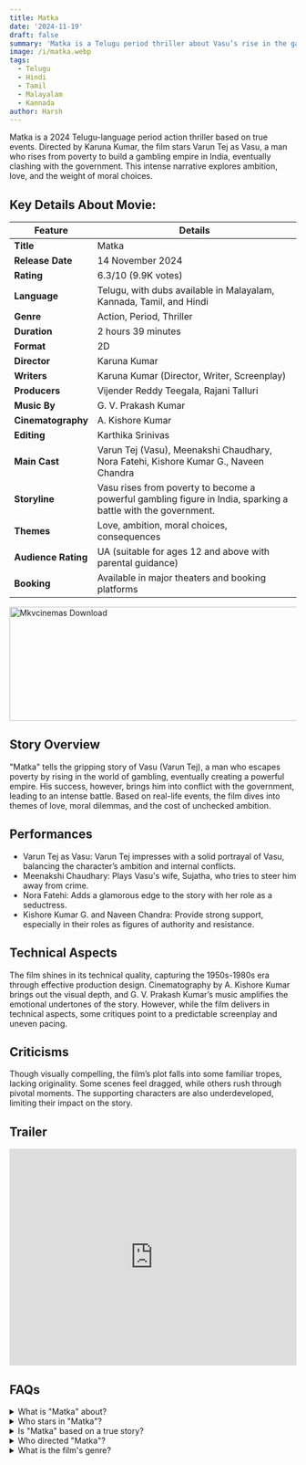 ```yaml
---
title: Matka
date: '2024-11-19'
draft: false
summary: 'Matka is a Telugu period thriller about Vasu’s rise in the gambling world, facing love, ambition, and moral dilemmas. Directed by Karuna Kumar.'
image: /i/matka.webp
tags:
  - Telugu
  - Hindi
  - Tamil
  - Malayalam
  - Kannada
author: Harsh
---
```


Matka is a 2024 Telugu-language period action thriller based on true events. Directed by Karuna Kumar, the film stars Varun Tej as Vasu, a man who rises from poverty to build a gambling empire in India, eventually clashing with the government. This intense narrative explores ambition, love, and the weight of moral choices.

## Key Details About Movie:

| **Feature**         | **Details**                                                                                                   |
| ------------------- | ------------------------------------------------------------------------------------------------------------- |
| **Title**           | Matka                                                                                                         |
| **Release Date**    | 14 November 2024                                                                                              |
| **Rating**          | 6.3/10 (9.9K votes)                                                                                           |
| **Language**        | Telugu, with dubs available in Malayalam, Kannada, Tamil, and Hindi                                           |
| **Genre**           | Action, Period, Thriller                                                                                      |
| **Duration**        | 2 hours 39 minutes                                                                                            |
| **Format**          | 2D                                                                                                            |
| **Director**        | Karuna Kumar                                                                                                  |
| **Writers**         | Karuna Kumar (Director, Writer, Screenplay)                                                                   |
| **Producers**       | Vijender Reddy Teegala, Rajani Talluri                                                                        |
| **Music By**        | G. V. Prakash Kumar                                                                                           |
| **Cinematography**  | A. Kishore Kumar                                                                                              |
| **Editing**         | Karthika Srinivas                                                                                             |
| **Main Cast**       | Varun Tej (Vasu), Meenakshi Chaudhary, Nora Fatehi, Kishore Kumar G., Naveen Chandra                          |
| **Storyline**       | Vasu rises from poverty to become a powerful gambling figure in India, sparking a battle with the government. |
| **Themes**          | Love, ambition, moral choices, consequences                                                                   |
| **Audience Rating** | UA (suitable for ages 12 and above with parental guidance)                                                    |
| **Booking**         | Available in major theaters and booking platforms                                                             |

<a href="https://www.profitablecpmrate.com/zht8552qct?key=dd3a0d3c76c4f58956dd24d2605f1413">
  <img src="/mkvcinemas-btn.webp" alt="Mkvcinemas Download" width="600" height="200" loading="lazy">
</a>

## Story Overview

"Matka" tells the gripping story of Vasu (Varun Tej), a man who escapes poverty by rising in the world of gambling, eventually creating a powerful empire. His success, however, brings him into conflict with the government, leading to an intense battle. Based on real-life events, the film dives into themes of love, moral dilemmas, and the cost of unchecked ambition.

## Performances

- Varun Tej as Vasu: Varun Tej impresses with a solid portrayal of Vasu, balancing the character’s ambition and internal conflicts.
- Meenakshi Chaudhary: Plays Vasu's wife, Sujatha, who tries to steer him away from crime.
- Nora Fatehi: Adds a glamorous edge to the story with her role as a seductress.
- Kishore Kumar G. and Naveen Chandra: Provide strong support, especially in their roles as figures of authority and resistance.

## Technical Aspects

The film shines in its technical quality, capturing the 1950s-1980s era through effective production design. Cinematography by A. Kishore Kumar brings out the visual depth, and G. V. Prakash Kumar’s music amplifies the emotional undertones of the story. However, while the film delivers in technical aspects, some critiques point to a predictable screenplay and uneven pacing.

## Criticisms

Though visually compelling, the film’s plot falls into some familiar tropes, lacking originality. Some scenes feel dragged, while others rush through pivotal moments. The supporting characters are also underdeveloped, limiting their impact on the story.

## Trailer

<iframe width="100%" height="380" src="https://www.youtube.com/embed/RKZJtoFoaQg?si=FKtnAhHnfUo" title={title} frameborder="0" allow="accelerometer; autoplay; clipboard-write; encrypted-media; gyroscope; picture-in-picture; web-share" referrerpolicy="strict-origin-when-cross-origin" allowfullscreen loading="lazy"></iframe>

## FAQs

<details>
  <summary>What is "Matka" about?</summary>
  <p>"Matka" follows Vasu, a man who builds a gambling empire and ultimately clashes with the government.</p>
</details>

<details>
  <summary>Who stars in "Matka"?</summary>
  <p>Varun Tej plays the lead role, with support from Meenakshi Chaudhary, Nora Fatehi, and others.</p>
</details>

<details>
  <summary>Is "Matka" based on a true story?</summary>
  <p>Yes, the film is inspired by real events surrounding the world of Matka gambling.</p>
</details>

<details>
  <summary>Who directed "Matka"?</summary>
  <p>Karuna Kumar directed and wrote the screenplay for "Matka."</p>
</details>

<details>
  <summary>What is the film's genre?</summary>
  <p>"Matka" is an action-packed period thriller with elements of drama.</p>
</details>

